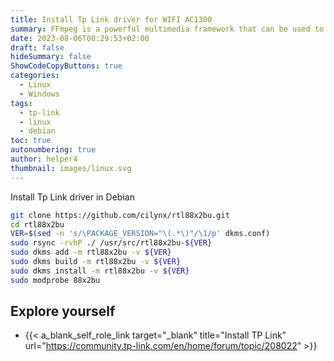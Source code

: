 ```yaml
---
title: Install Tp Link driver for WIFI AC1300
summary: FFmpeg is a powerful multimedia framework that can be used to convert, shrink, and manipulate audio and video files. Whether you're working with high-definition footage or simple audio recordings, FFmpeg has the tools you need to get the job done quickly and efficiently.
date: 2023-08-06T00:29:53+02:00
draft: false
hideSummary: false
ShowCodeCopyButtons: true
categories:
  - Linux
  - Windows
tags:
  - tp-link
  - linux
  - debian
toc: true
autonumbering: true
author: helper4
thumbnail: images/linux.svg
---
```


Install Tp Link driver in Debian

```bash
git clone https://github.com/cilynx/rtl88x2bu.git
cd rtl88x2bu
VER=$(sed -n 's/\PACKAGE_VERSION="\(.*\)"/\1/p' dkms.conf)
sudo rsync -rvhP ./ /usr/src/rtl88x2bu-${VER}
sudo dkms add -m rtl88x2bu -v ${VER}
sudo dkms build -m rtl88x2bu -v ${VER}
sudo dkms install -m rtl88x2bu -v ${VER}
sudo modprobe 88x2bu

```

## Explore yourself

- {{< a_blank_self_role_link target="_blank" title="Install TP Link" url="https://community.tp-link.com/en/home/forum/topic/208022" >}} 